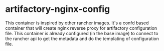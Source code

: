 # artifactory-nginx-config

This container is inspired by other rancher images. It's a confd based container that will create nginx reverse proxy for artifactory configuration file.
This container is already configured (in the base image) to connect to the rancher api to get the metadata and do the templating of configuration file.

